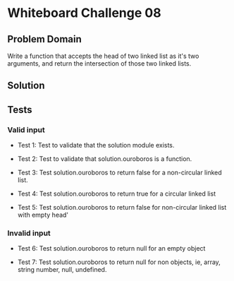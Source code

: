 # Whiteboard Challenge 08

  ## Problem Domain
  
  Write a function that accepts the head of two linked list as it's two arguments, and return the intersection of those two linked lists.

 
  ## Solution
  
  ## Tests
  
  ### Valid input
     
  - Test 1: Test to validate that the solution module exists.
 
  - Test 2: Test to validate that solution.ouroboros is a function.
 
  - Test 3: Test solution.ouroboros to return false for a non-circular linked list.

  - Test 4: Test solution.ouroboros to return true for a circular linked list
  
  - Test 5: Test solution.ouroboros to return false for non-circular linked list with empty head'


  ### Invalid input

  - Test 6: Test solution.ouroboros to return null for an empty object 

  - Test 7: Test solution.ouroboros to return null for non objects, ie, array, string number, null, undefined.
